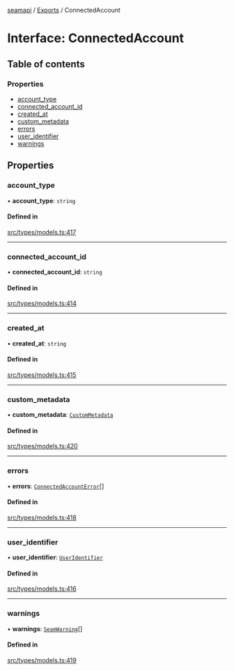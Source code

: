 [seamapi](../README.md) / [Exports](../modules.md) / ConnectedAccount

# Interface: ConnectedAccount

## Table of contents

### Properties

- [account\_type](ConnectedAccount.md#account_type)
- [connected\_account\_id](ConnectedAccount.md#connected_account_id)
- [created\_at](ConnectedAccount.md#created_at)
- [custom\_metadata](ConnectedAccount.md#custom_metadata)
- [errors](ConnectedAccount.md#errors)
- [user\_identifier](ConnectedAccount.md#user_identifier)
- [warnings](ConnectedAccount.md#warnings)

## Properties

### account\_type

• **account\_type**: `string`

#### Defined in

[src/types/models.ts:417](https://github.com/seamapi/javascript/blob/main/src/types/models.ts#L417)

___

### connected\_account\_id

• **connected\_account\_id**: `string`

#### Defined in

[src/types/models.ts:414](https://github.com/seamapi/javascript/blob/main/src/types/models.ts#L414)

___

### created\_at

• **created\_at**: `string`

#### Defined in

[src/types/models.ts:415](https://github.com/seamapi/javascript/blob/main/src/types/models.ts#L415)

___

### custom\_metadata

• **custom\_metadata**: [`CustomMetadata`](../modules.md#custommetadata)

#### Defined in

[src/types/models.ts:420](https://github.com/seamapi/javascript/blob/main/src/types/models.ts#L420)

___

### errors

• **errors**: [`ConnectedAccountError`](ConnectedAccountError.md)[]

#### Defined in

[src/types/models.ts:418](https://github.com/seamapi/javascript/blob/main/src/types/models.ts#L418)

___

### user\_identifier

• **user\_identifier**: [`UserIdentifier`](UserIdentifier.md)

#### Defined in

[src/types/models.ts:416](https://github.com/seamapi/javascript/blob/main/src/types/models.ts#L416)

___

### warnings

• **warnings**: [`SeamWarning`](SeamWarning.md)[]

#### Defined in

[src/types/models.ts:419](https://github.com/seamapi/javascript/blob/main/src/types/models.ts#L419)
